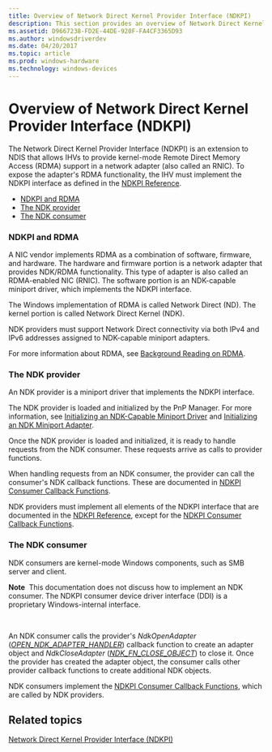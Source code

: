 ```yaml
---
title: Overview of Network Direct Kernel Provider Interface (NDKPI)
description: This section provides an overview of Network Direct Kernel Provider Interface (NDKPI)
ms.assetid: D9667238-FD2E-44DE-920F-FA4CF3365D93
ms.author: windowsdriverdev
ms.date: 04/20/2017
ms.topic: article
ms.prod: windows-hardware
ms.technology: windows-devices
---
```


# Overview of Network Direct Kernel Provider Interface (NDKPI)


The Network Direct Kernel Provider Interface (NDKPI) is an extension to NDIS that allows IHVs to provide kernel-mode Remote Direct Memory Access (RDMA) support in a network adapter (also called an RNIC). To expose the adapter's RDMA functionality, the IHV must implement the NDKPI interface as defined in the [NDKPI Reference](https://msdn.microsoft.com/library/windows/hardware/jj206456).

-   [NDKPI and RDMA](#ndkpi-and-rdma)
-   [The NDK provider](#the-ndk-provider)
-   [The NDK consumer](#the-ndk-consumer)

### NDKPI and RDMA

A NIC vendor implements RDMA as a combination of software, firmware, and hardware. The hardware and firmware portion is a network adapter that provides NDK/RDMA functionality. This type of adapter is also called an RDMA-enabled NIC (RNIC). The software portion is an NDK-capable miniport driver, which implements the NDKPI interface.

The Windows implementation of RDMA is called Network Direct (ND). The kernel portion is called Network Direct Kernel (NDK).

NDK providers must support Network Direct connectivity via both IPv4 and IPv6 addresses assigned to NDK-capable miniport adapters.

For more information about RDMA, see [Background Reading on RDMA](background-reading-on-rdma.md).

### The NDK provider

An NDK provider is a miniport driver that implements the NDKPI interface.

The NDK provider is loaded and initialized by the PnP Manager. For more information, see [Initializing an NDK-Capable Miniport Driver](initializing-an-ndk-capable-miniport-driver.md) and [Initializing an NDK Miniport Adapter](initializing-an-ndk-miniport-adapter.md).

Once the NDK provider is loaded and initialized, it is ready to handle requests from the NDK consumer. These requests arrive as calls to provider functions.

When handling requests from an NDK consumer, the provider can call the consumer's NDK callback functions. These are documented in [NDKPI Consumer Callback Functions](https://msdn.microsoft.com/library/windows/hardware/jj879316).

NDK providers must implement all elements of the NDKPI interface that are documented in the [NDKPI Reference](https://msdn.microsoft.com/library/windows/hardware/jj206456), except for the [NDKPI Consumer Callback Functions](https://msdn.microsoft.com/library/windows/hardware/jj879316).

### The NDK consumer

NDK consumers are kernel-mode Windows components, such as SMB server and client.

**Note**  This documentation does not discuss how to implement an NDK consumer. The NDKPI consumer device driver interface (DDI) is a proprietary Windows-internal interface.

 

An NDK consumer calls the provider's *NdkOpenAdapter* ([*OPEN\_NDK\_ADAPTER\_HANDLER*](https://msdn.microsoft.com/library/windows/hardware/hh440105)) callback function to create an adapter object and *NdkCloseAdapter* ([*NDK\_FN\_CLOSE\_OBJECT*](https://msdn.microsoft.com/library/windows/hardware/hh439863)) to close it. Once the provider has created the adapter object, the consumer calls other provider callback functions to create additional NDK objects.

NDK consumers implement the [NDKPI Consumer Callback Functions](https://msdn.microsoft.com/library/windows/hardware/jj879316), which are called by NDK providers.

## Related topics


[Network Direct Kernel Provider Interface (NDKPI)](network-direct-kernel-programming-interface--ndkpi-.md)

 

 






